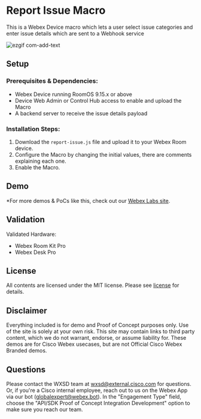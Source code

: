 # Report Issue Macro

This is a Webex Device macro which lets a user select issue categories and enter issue details which are sent to a Webhook service

![ezgif com-add-text](https://user-images.githubusercontent.com/21026209/228843284-9e61e0ee-763a-4bf3-b0e6-82ca56509beb.gif)

## Setup

### Prerequisites & Dependencies: 

- Webex Device running RoomOS 9.15.x or above
- Device Web Admin or Control Hub access to enable and upload the Macro
- A backend server to receive the issue details payload

### Installation Steps:

1. Download the ``report-issue.js`` file and upload it to your Webex Room device.
2. Configure the Macro by changing the initial values, there are comments explaining each one.
3. Enable the Macro.

## Demo

*For more demos & PoCs like this, check out our [Webex Labs site](https://collabtoolbox.cisco.com/webex-labs).

## Validation

Validated Hardware:

* Webex Room Kit Pro
* Webex Desk Pro

## License

All contents are licensed under the MIT license. Please see [license](LICENSE) for details.


## Disclaimer

Everything included is for demo and Proof of Concept purposes only. Use of the site is solely at your own risk. This site may contain links to third party content, which we do not warrant, endorse, or assume liability for. These demos are for Cisco Webex usecases, but are not Official Cisco Webex Branded demos.


## Questions
Please contact the WXSD team at [wxsd@external.cisco.com](mailto:wxsd@external.cisco.com?subject=report-issue-macro) for questions. Or, if you're a Cisco internal employee, reach out to us on the Webex App via our bot (globalexpert@webex.bot). In the "Engagement Type" field, choose the "API/SDK Proof of Concept Integration Development" option to make sure you reach our team. 
